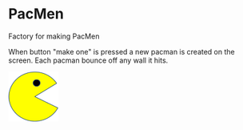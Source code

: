 # PacMen

Factory for making PacMen

When button "make one" is pressed a new pacman is created on the screen. 
Each pacman bounce off any wall it hits. 

<img src="images\PacMan1.png" style="width:100px; height:100px;">
